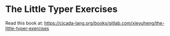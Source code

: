 # The Little Typer Exercises

Read this book at: https://cicada-lang.org/books/gitlab.com/xieyuheng/the-little-typer-exercises
